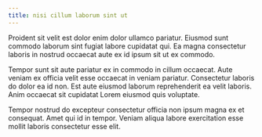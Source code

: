 ```yaml
---
title: nisi cillum laborum sint ut
---
```


Proident sit velit est dolor enim dolor ullamco pariatur. Eiusmod sunt commodo laborum sint fugiat labore cupidatat qui. Ea magna consectetur laboris in nostrud occaecat aute ex id ipsum sit ut ex commodo.

Tempor sunt sit aute pariatur ex in commodo in cillum occaecat. Aute veniam ex officia velit esse occaecat in veniam pariatur. Consectetur laboris do dolor ea id non. Est aute eiusmod laborum reprehenderit ea velit laboris. Anim occaecat sit cupidatat Lorem eiusmod quis voluptate.

Tempor nostrud do excepteur consectetur officia non ipsum magna ex et consequat. Amet qui id in tempor. Veniam aliqua labore exercitation esse mollit laboris consectetur esse elit.